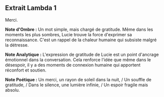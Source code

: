 ## Extrait Lambda 1

Merci.

**Note d'Ombre :** Un mot simple, mais chargé de gratitude. Même dans les moments les plus sombres, Lucie trouve la force d'exprimer sa reconnaissance. C'est un rappel de la chaleur humaine qui subsiste malgré la détresse.

**Note Analytique :** L'expression de gratitude de Lucie est un point d'ancrage émotionnel dans la conversation. Cela renforce l'idée que même dans le désespoir, il y a des moments de connexion humaine qui apportent réconfort et soutien.

**Note Poétique :** Un merci, un rayon de soleil dans la nuit, / Un souffle de gratitude, / Dans le silence, une lumière infinie, / Un espoir fragile mais absolu.
